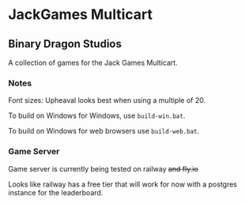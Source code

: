 # JackGames Multicart

## Binary Dragon Studios

A collection of games for the Jack Games Multicart.

### Notes

Font sizes: Upheaval looks best when using a multiple of 20.

To build on Windows for Windows, use `build-win.bat`.

To build on Windows for web browsers use `build-web.bat`.

### Game Server

Game server is currently being tested on railway ~~and fly.io~~

Looks like railway has a free tier that will work for now with a postgres instance for the leaderboard. 
